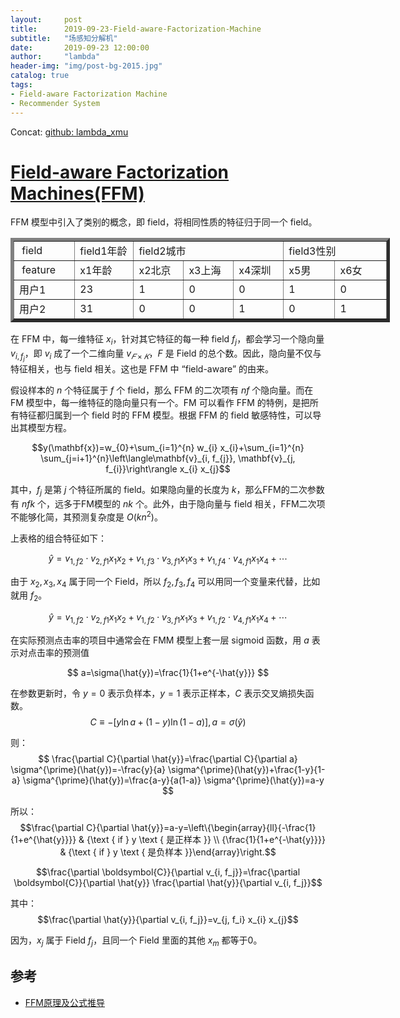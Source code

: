 ```yaml
---
layout:     post
title:      2019-09-23-Field-aware-Factorization-Machine
subtitle:   "场感知分解机"
date:       2019-09-23 12:00:00
author:     "lambda"
header-img: "img/post-bg-2015.jpg"
catalog: true
tags:
- Field-aware Factorization Machine
- Recommender System
---
```


Concat: [github: lambda_xmu](https://github.com/lambda-xmu)


# [Field-aware Factorization Machines(FFM)](https://www.csie.ntu.edu.tw/~cjlin/papers/ffm.pdf)

FFM 模型中引入了类别的概念，即 field，将相同性质的特征归于同一个 field。

<table border=5 cellpadding=0 cellspacing=0 width=609 style='border-collapse:
 collapse;table-layout:fixed;width:455pt;orphans: 2;widows: 2;-webkit-text-stroke-width: 0px;
 text-decoration-style: initial;text-decoration-color: initial'>
 <col width=87 span=7 style='width:65pt'>
 <tr height=24 style='height:18.0pt'>
  <td height=24 class=xl63 width=87 style='height:18.0pt;width:65pt'>&nbsp;field</td>
  <td class=xl63 width=87 style='width:65pt'>field1年龄</td>
  <td colspan=3 class=xl63 width=261 style='width:195pt'>field2城市</td>
  <td colspan=2 class=xl63 width=174 style='width:130pt'>field3性别</td>
 </tr>
 <tr height=24 style='height:18.0pt'>
  <td height=24 class=xl63 style='height:18.0pt'>&nbsp;feature</td>
  <td class=xl63>x1年龄</td>
  <td class=xl63>x2北京</td>
  <td class=xl63>x3上海</td>
  <td class=xl63>x4深圳</td>
  <td class=xl63>x5男</td>
  <td class=xl63>x6女</td>
 </tr>
 <tr height=24 style='height:18.0pt'>
  <td height=24 class=xl63 style='height:18.0pt'>用户1</td>
  <td class=xl63>23</td>
  <td class=xl63>1</td>
  <td class=xl63>0</td>
  <td class=xl63>0</td>
  <td class=xl63>1</td>
  <td class=xl63>0</td>
 </tr>
 <tr height=24 style='height:18.0pt'>
  <td height=24 class=xl63 style='height:18.0pt'>用户2</td>
  <td class=xl63>31</td>
  <td class=xl63>0</td>
  <td class=xl63>0</td>
  <td class=xl63>1</td>
  <td class=xl63>0</td>
  <td class=xl63>1</td>
 </tr>
</table>

在 FFM 中，每一维特征 $x_i$，针对其它特征的每一种 field $f_j$，都会学习一个隐向量 $v_{i,f_j}$，即 $v_i$ 成了一个二维向量 $v_{𝐹\times 𝐾}$，$F$ 是 Field 的总个数。因此，隐向量不仅与特征相关，也与 field 相关。这也是 FFM 中 “field-aware” 的由来。

假设样本的 $n$ 个特征属于 $f$ 个 field，那么 FFM 的二次项有 $nf$ 个隐向量。而在 FM 模型中，每一维特征的隐向量只有一个。FM 可以看作 FFM 的特例，是把所有特征都归属到一个 field 时的 FFM 模型。根据 FFM 的 field 敏感特性，可以导出其模型方程。

$$y(\mathbf{x})=w_{0}+\sum_{i=1}^{n} w_{i} x_{i}+\sum_{i=1}^{n} \sum_{j=i+1}^{n}\left\langle\mathbf{v}_{i, f_{j}}, \mathbf{v}_{j, f_{i}}\right\rangle x_{i} x_{j}$$

其中，$f_j$ 是第 $j$ 个特征所属的 field。如果隐向量的长度为 $k$，那么FFM的二次参数有 $nfk$ 个，远多于FM模型的 $nk$ 个。此外，由于隐向量与 field 相关，FFM二次项不能够化简，其预测复杂度是 $O(kn^2)$。

上表格的组合特征如下：

$$
\hat{y}=v_{1, f 2} \cdot v_{2, f 1} x_{1} x_{2}+v_{1, f 3} \cdot v_{3, f 1} x_{1} x_{3}+v_{1, f 4} \cdot v_{4, f 1} x_{1} x_{4}+\cdots
$$

由于 $x_2,x_3,x_4$ 属于同一个 Field，所以 $f_2,f_3,f_4$ 可以用同一个变量来代替，比如就用 $f_2$。

$$
\hat{y}=v_{1, f 2} \cdot v_{2, f 1} x_{1} x_{2}+v_{1, f 2} \cdot v_{3, f 1} x_{1} x_{3}+v_{1, f 2} \cdot v_{4, f 1} x_{1} x_{4}+\cdots
$$

在实际预测点击率的项目中通常会在 FMM 模型上套一层 sigmoid 函数，用 $a$ 表示对点击率的预测值

$$
a=\sigma(\hat{y})=\frac{1}{1+e^{-\hat{y}}}
$$

在参数更新时，令 $y=0$ 表示负样本，$y=1$ 表示正样本，$C$ 表示交叉熵损失函数。
$$
C \equiv-[y \ln a+(1-y) \ln (1-a)], a=\sigma(\hat{y})
$$

则：
$$
\frac{\partial C}{\partial \hat{y}}=\frac{\partial C}{\partial a} \sigma^{\prime}(\hat{y})=-\frac{y}{a} \sigma^{\prime}(\hat{y})+\frac{1-y}{1-a} \sigma^{\prime}(\hat{y})=\frac{a-y}{a(1-a)} \sigma^{\prime}(\hat{y})=a-y
$$

所以：
$$\frac{\partial C}{\partial \hat{y}}=a-y=\left\{\begin{array}{ll}{-\frac{1}{1+e^{\hat{y}}}} & {\text { if } y \text { 是正样本 }} \\ {\frac{1}{1+e^{-\hat{y}}}} & {\text { if } y \text { 是负样本 }}\end{array}\right.$$

$$\frac{\partial \boldsymbol{C}}{\partial v_{i, f_j}}=\frac{\partial \boldsymbol{C}}{\partial \hat{y}} \frac{\partial \hat{y}}{\partial v_{i, f_j}}$$

其中：
$$\frac{\partial \hat{y}}{\partial v_{i, f_j}}=v_{j, f_i} x_{i} x_{j}$$

因为，$x_j$ 属于 Field $f_j$，且同一个 Field 里面的其他 $x_m$ 都等于0。

## 参考

- [FFM原理及公式推导](https://www.cnblogs.com/zhangchaoyang/articles/8157893.html)
